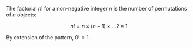The factorial $n!$ for a non-negative integer $n$ is the number of permutations of $n$ objects:

$$
n! = n\times (n-1)\times\dots 2 \times 1
$$

By extension of the pattern, $0!=1$.